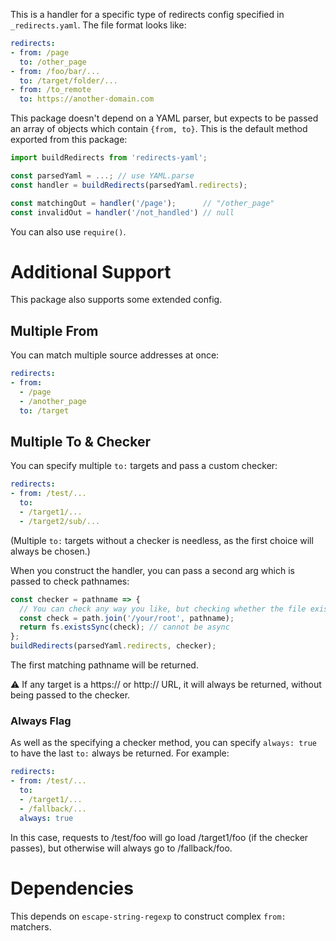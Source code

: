 This is a handler for a specific type of redirects config specified in `_redirects.yaml`.
The file format looks like:

```yaml
redirects:
- from: /page
  to: /other_page
- from: /foo/bar/...
  to: /target/folder/...
- from: /to_remote
  to: https://another-domain.com
```

This package doesn't depend on a YAML parser, but expects to be passed an array of objects which contain `{from, to}`.
This is the default method exported from this package:

```js
import buildRedirects from 'redirects-yaml';

const parsedYaml = ...; // use YAML.parse
const handler = buildRedirects(parsedYaml.redirects);

const matchingOut = handler('/page');      // "/other_page"
const invalidOut = handler('/not_handled') // null
```

You can also use `require()`.

# Additional Support

This package also supports some extended config.

## Multiple From

You can match multiple source addresses at once:

```yaml
redirects:
- from:
  - /page
  - /another_page
  to: /target
```

## Multiple To &amp; Checker

You can specify multiple `to:` targets and pass a custom checker:

```yaml
redirects:
- from: /test/...
  to:
  - /target1/...
  - /target2/sub/...
```

(Multiple `to:` targets without a checker is needless, as the first choice will always be chosen.)

When you construct the handler, you can pass a second arg which is passed to check pathnames:

```js
const checker = pathname => {
  // You can check any way you like, but checking whether the file exists makes the most sense.
  const check = path.join('/your/root', pathname);
  return fs.existsSync(check); // cannot be async
};
buildRedirects(parsedYaml.redirects, checker);
```

The first matching pathname will be returned.

⚠️ If any target is a https:// or http:// URL, it will always be returned, without being passed to the checker.

### Always Flag

As well as the specifying a checker method, you can specify `always: true` to have the last `to:` always be returned.
For example:

```yaml
redirects:
- from: /test/...
  to:
  - /target1/...
  - /fallback/...
  always: true
```

In this case, requests to /test/foo will go load /target1/foo (if the checker passes), but otherwise will always go to /fallback/foo.

# Dependencies

This depends on `escape-string-regexp` to construct complex `from:` matchers.
